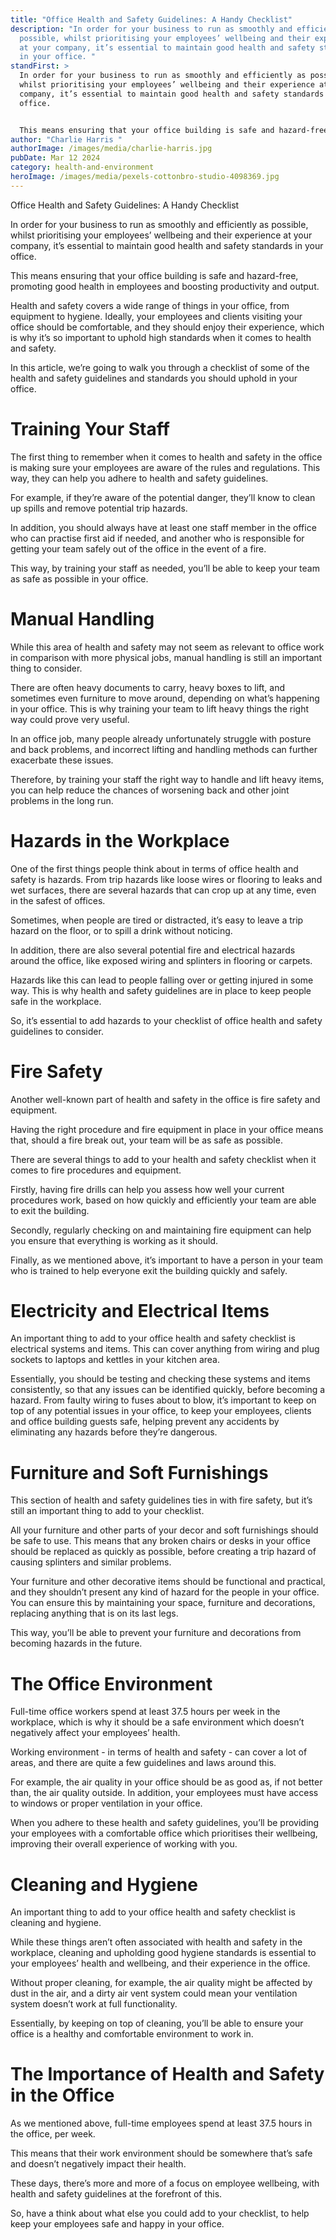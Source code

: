 ```yaml
---
title: "Office Health and Safety Guidelines: A Handy Checklist"
description: "In order for your business to run as smoothly and efficiently as
  possible, whilst prioritising your employees’ wellbeing and their experience
  at your company, it’s essential to maintain good health and safety standards
  in your office. "
standFirst: >
  In order for your business to run as smoothly and efficiently as possible,
  whilst prioritising your employees’ wellbeing and their experience at your
  company, it’s essential to maintain good health and safety standards in your
  office. 


  This means ensuring that your office building is safe and hazard-free, promoting good health in employees and boosting productivity and output. 
author: "Charlie Harris "
authorImage: /images/media/charlie-harris.jpg
pubDate: Mar 12 2024
category: health-and-environment
heroImage: /images/media/pexels-cottonbro-studio-4098369.jpg
---
```

Office Health and Safety Guidelines: A Handy Checklist

In order for your business to run as smoothly and efficiently as possible, whilst prioritising your employees’ wellbeing and their experience at your company, it’s essential to maintain good health and safety standards in your office. 

This means ensuring that your office building is safe and hazard-free, promoting good health in employees and boosting productivity and output. 

Health and safety covers a wide range of things in your office, from equipment to hygiene. Ideally, your employees and clients visiting your office should be comfortable, and they should enjoy their experience, which is why it’s so important to uphold high standards when it comes to health and safety.

In this article, we’re going to walk you through a checklist of some of the health and safety guidelines and standards you should uphold in your office. 

# Training Your Staff

The first thing to remember when it comes to health and safety in the office is making sure your employees are aware of the rules and regulations. This way, they can help you adhere to health and safety guidelines. 

For example, if they’re aware of the potential danger, they’ll know to clean up spills and remove potential trip hazards. 

In addition, you should always have at least one staff member in the office who can practise first aid if needed, and another who is responsible for getting your team safely out of the office in the event of a fire. 

This way, by training your staff as needed, you’ll be able to keep your team as safe as possible in your office. 

# Manual Handling

While this area of health and safety may not seem as relevant to office work in comparison with more physical jobs, manual handling is still an important thing to consider. 

There are often heavy documents to carry, heavy boxes to lift, and sometimes even furniture to move around, depending on what’s happening in your office. This is why training your team to lift heavy things the right way could prove very useful.

In an office job, many people already unfortunately struggle with posture and back problems, and incorrect lifting and handling methods can further exacerbate these issues. 

Therefore, by training your staff the right way to handle and lift heavy items, you can help reduce the chances of worsening back and other joint problems in the long run. 

# Hazards in the Workplace

One of the first things people think about in terms of office health and safety is hazards. From trip hazards like loose wires or flooring to leaks and wet surfaces, there are several hazards that can crop up at any time, even in the safest of offices. 

Sometimes, when people are tired or distracted, it’s easy to leave a trip hazard on the floor, or to spill a drink without noticing. 

In addition, there are also several potential fire and electrical hazards around the office, like exposed wiring and splinters in flooring or carpets.

Hazards like this can lead to people falling over or getting injured in some way. This is why health and safety guidelines are in place to keep people safe in the workplace. 

So, it’s essential to add hazards to your checklist of office health and safety guidelines to consider. 

# Fire Safety

Another well-known part of health and safety in the office is fire safety and equipment.

Having the right procedure and fire equipment in place in your office means that, should a fire break out, your team will be as safe as possible.



There are several things to add to your health and safety checklist when it comes to fire procedures and equipment. 



Firstly, having fire drills can help you assess how well your current procedures work, based on how quickly and efficiently your team are able to exit the building. 

Secondly, regularly checking on and maintaining fire equipment can help you ensure that everything is working as it should. 



Finally, as we mentioned above, it’s important to have a person in your team who is trained to help everyone exit the building quickly and safely. 

# Electricity and Electrical Items

An important thing to add to your office health and safety checklist is electrical systems and items. This can cover anything from wiring and plug sockets to laptops and kettles in your kitchen area. 

Essentially, you should be testing and checking these systems and items consistently, so that any issues can be identified quickly, before becoming a hazard. From faulty wiring to fuses about to blow, it’s important to keep on top of any potential issues in your office, to keep your employees, clients and office building guests safe, helping prevent any accidents by eliminating any hazards before they’re dangerous. 

# Furniture and Soft Furnishings

This section of health and safety guidelines ties in with fire safety, but it’s still an important thing to add to your checklist. 



All your furniture and other parts of your decor and soft furnishings should be safe to use. This means that any broken chairs or desks in your office should be replaced as quickly as possible, before creating a trip hazard of causing splinters and similar problems. 



Your furniture and other decorative items should be functional and practical, and they shouldn’t present any kind of hazard for the people in your office. You can ensure this by maintaining your space, furniture and decorations, replacing anything that is on its last legs. 

This way, you’ll be able to prevent your furniture and decorations from becoming hazards in the future. 

# The Office Environment

Full-time office workers spend at least 37.5 hours per week in the workplace, which is why it should be a safe environment which doesn’t negatively affect your employees’ health. 

Working environment - in terms of health and safety - can cover a lot of areas, and there are quite a few guidelines and laws around this. 

For example, the air quality in your office should be as good as, if not better than, the air quality outside. In addition, your employees must have access to windows or proper ventilation in your office. 

When you adhere to these health and safety guidelines, you’ll be providing your employees with a comfortable office which prioritises their wellbeing, improving their overall experience of working with you. 

# Cleaning and Hygiene

An important thing to add to your office health and safety checklist is cleaning and hygiene.

While these things aren’t often associated with health and safety in the workplace, cleaning and upholding good hygiene standards is essential to your employees’ health and wellbeing, and their experience in the office. 

Without proper cleaning, for example, the air quality might be affected by dust in the air, and a dirty air vent system could mean your ventilation system doesn’t work at full functionality.

Essentially, by keeping on top of cleaning, you’ll be able to ensure your office is a healthy and comfortable environment to work in. 

# The Importance of Health and Safety in the Office

As we mentioned above, full-time employees spend at least 37.5 hours in the office, per week. 

This means that their work environment should be somewhere that’s safe and doesn’t negatively impact their health. 

These days, there’s more and more of a focus on employee wellbeing, with health and safety guidelines at the forefront of this.

So, have a think about what else you could add to your checklist, to help keep your employees safe and happy in your office.